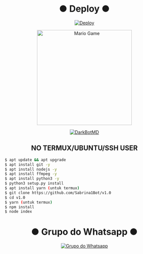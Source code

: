 <div align="center">

# ● Deploy ●
[![Deploy](https://www.herokucdn.com/deploy/button.svg)](https://heroku.com/deploy?template=https://github.com/DARK-02/DarkBotMD)
</div>
<div align="center">
<img src="https://github.com/TheDudeThatCode/TheDudeThatCode/blob/master/Assets/Developer.gif" alt="Mario Game" width="300" />
<div align="center">
<p align="center">
<a href="#"><img title="DarkBotMD" src="https://img.shields.io/badge/Bot MultiDevice-green?colorA=%23ff0000&colorB=%23017e40&style=for-the-badge"></a>
</p>
<p align="center">
</p>
<p align="center">
</p>
</div>


## NO TERMUX/UBUNTU/SSH USER</div>

```bash
$ apt update && apt upgrade
$ apt install git -y
$ apt install nodejs -y
$ apt install ffmpeg -y
$ apt install python3 -y
$ python3 setup.py install
$ apt install yarn (untuk termux)
$ git clone https://github.com/Sabrina1Bot/v1.0
$ cd v1.0
$ yarn (untuk termux)
$ npm install
$ node index
```
<div align="center">

# ● Grupo do Whatsapp ●
[![Grupo do Whatsapp](https://img.shields.io/badge/WhatsApp%20Group-25D366?style=for-the-badge&logo=whatsapp&logoColor=white)](https://chat.whatsapp.com/DUpv6qWkGoF7UU8cvBbnKl)

</div>

